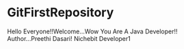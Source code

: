 # GitFirstRepository
Hello Everyone!!Welcome...Wow You Are A Java Developer!!
<br>
Author...Preethi Dasari!
Nichebit Developer1
